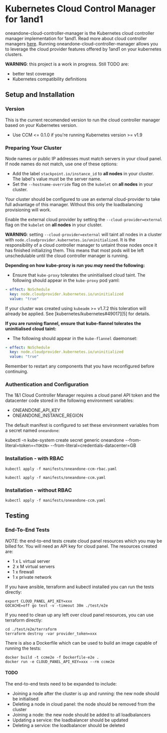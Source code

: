 # Kubernetes Cloud Control Manager for 1and1

oneandone-cloud-controller-manager is the Kubernetes cloud controller manager implementation for 1and1. Read more about cloud controller managers [here](https://kubernetes.io/docs/tasks/administer-cluster/running-cloud-controller/). Running oneandone-cloud-controller-manager allows you to leverage the cloud provider features offered by 1and1 on your kubernetes clusters.

**WARNING**: this project is a work in progress.  Still TODO are:

- better test coverage
- Kubernetes compatibility definitions

## Setup and Installation

### Version

This is the current recomended version to run the cloud controller manager based on your Kubernetes version.

- Use CCM <= 0.1.0 if you're running Kubernetes version >= v1.9

### Preparing Your Cluster

Node names or public IP addresses must match servers in your cloud panel.  If node names do not match, use one of these options:

- Add the label `stackpoint.io/instance_id` to **all nodes** in your cluster.  The label's value must be the server name.
- Set the `--hostname-override` flag on the `kubelet` on **all nodes** in your cluster.

Your cluster should be configured to use an external cloud-provider to take full advantage of this manager. Without this only the loadbalancing provisioning will work.

Enable the external cloud provider by setting the `--cloud-provider=external` flag on the `kubelet` on **all nodes** in your cluster.

**WARNING**: setting `--cloud-provider=external` will taint all nodes in a cluster with `node.cloudprovider.kubernetes.io/uninitialized`.  It is the responsibility of a cloud controller manager to untaint those nodes once it has finished initializing them. This means that most pods will be left unschedulable until the cloud controller manager is running.

**Depending on how kube-proxy is run you _may_ need the following:**

- Ensure that `kube-proxy` tolerates the uninitialised cloud taint. The
  following should appear in the `kube-proxy` pod yaml:

```yaml
- effect: NoSchedule
  key: node.cloudprovider.kubernetes.io/uninitialized
  value: "true"
```

If your cluster was created using `kubeadm` >= v1.7.2 this toleration will
already be applied. See [kubernetes/kubernetes#49017][5] for details.

**If you are running flannel, ensure that kube-flannel tolerates the uninitialised cloud taint:**

- The following should appear in the `kube-flannel` daemonset:

```yaml
- effect: NoSchedule
  key: node.cloudprovider.kubernetes.io/uninitialized
  value: "true"
```

Remember to restart any components that you have reconfigured before continuing.

### Authentication and Configuration

The 1&1 Cloud Controller Manager requires a cloud panel API token and the datacenter code stored in the following environment variables:

- ONEANDONE_API_KEY
- ONEANDONE_INSTANCE_REGION

The default manifest is configured to set these environment variables from a secret named `oneandone`:

kubectl -n kube-system create secret generic oneandone --from-literal=token=`<TOKEN>`
--from-literal=credentials-datacenter=GB

### Installation - with RBAC

`kubectl apply -f manifests/oneandone-ccm-rbac.yaml`

`kubectl apply -f manifests/oneandone-ccm.yaml`

### Installation - without RBAC

`kubectl apply -f manifests/oneandone-ccm.yaml`

## Testing
### End-To-End Tests

*NOTE*: the end-to-end tests create cloud panel resources which you may be billed for.  You will need an API key for cloud panel.  The resources created are:

 - 1 x L virtual server
 - 2 x M virtual servers
 - 1 x firewall
 - 1 x private network

If you have ansible, terraform and kubectl installed you can run the tests directly:

```
export CLOUD_PANEL_API_KEY=xxx
GOCACHE=off go test -v -timeout 30m ./test/e2e
```

If you need to clean up any left over cloud panel resources, you can use terraform directly:
```
cd ./test/e2e/terraform
terraform destroy -var provider_token=xxx
```

There is also a Dockerfile which can be used to build an image capable of running the tests:

```
docker build -t ccme2e -f Dockerfile-e2e .
docker run -e CLOUD_PANEL_API_KEY=xxx --rm ccme2e
```

#### TODO

The end-to-end tests need to be expanded to include:

 - Joining a node after the cluster is up and running: the new node should be initialised
 - Deleting a node in cloud panel: the node should be removed from the cluster
 - Joining a node: the new node should be added to all loadbalancers
 - Updating a service: the loadbalancer should be updated
 - Deleting a service: the loadbalancer should be deleted